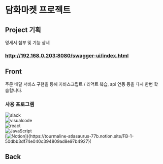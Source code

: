 # 담화마켓 프로젝트

## Project 기획

명세서 첨부 및 기능 상세

### http://192.168.0.203:8080/swagger-ui/index.html

## Front

주문 배달 서비스 구현을 통해 자바스크립트 / 리액트 복습, api 연동 등을 다시 한번 학습합니다. <br/>

### 사용 프로그램
![slack](https://img.shields.io/badge/slack-4A154B.svg?style=for-the-badge&logo=slack&logoColor=white&logoWidth=20) <br/>
![visualcode](https://img.shields.io/badge/visualstudiocode-blue.svg?style=for-the-badge&logo=visualstudiocode&logoColor=white&logoWidth=20) <br/>
![react](https://img.shields.io/badge/react-61DAFB.svg?style=for-the-badge&logo=react&logoColor=white&logoWidth=20)<br/>
![JavaScript](https://img.shields.io/badge/javascript-F7DF1E.svg?style=for-the-badge&logo=javascript&logoColor=white)<br/>
[![Notion](https://img.shields.io/badge/notion-000000.svg?style=for-the-badge&logo=notion&logoColor=white&link={(https://tourmaline-atlasaurus-77b.notion.site/FB-1-50dbb3df74e040c394809ad8e97b4927)})]({https://tourmaline-atlasaurus-77b.notion.site/FB-1-50dbb3df74e040c394809ad8e97b4927})
## Back

